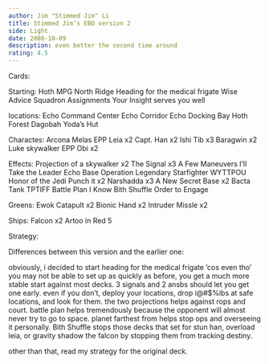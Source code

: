 ```yaml
---
author: Jim "Stimmed Jim" Li
title: Stimmed Jim’s EBO version 2
side: Light
date: 2000-10-09
description: even better the second time around
rating: 4.5
---
```

Cards: 

Starting:
Hoth MPG
North Ridge
Heading for the medical frigate
Wise Advice
Squadron Assignments
Your Insight serves you well

locations:
Echo Command Center
Echo Corridor
Echo Docking Bay
Hoth
Forest
Dagobah
Yoda’s Hut

Charactes:
Arcona
Melas
EPP Leia x2
Capt. Han x2
Ishi Tib x3
Baragwin x2
Luke skywalker
EPP Obi x2

Effects:
Projection of a skywalker x2
The Signal x3
A Few Maneuvers
I’ll Take the Leader
Echo Base Operation
Legendary Starfighter
WYTTPOU
Honor of the Jedi
Punch it x2
Narshadda x3
A New Secret Base x2
Bacta Tank
TPTIFF
Battle Plan
I Know
Bith Shuffle
Order to Engage

Greens:
Ewok Catapult x2
Bionic Hand x2
Intruder Missle x2

Ships:
Falcon x2
Artoo in Red 5


Strategy: 

Differences between this version and the earlier one:

obviously, i decided to start heading for the medical frigate ’cos even tho’ you may not be able to set up as quickly as before, you get a much more stable start against most decks.  3 signals and 2 ansbs should let you get one early.	even if you don’t, deploy your locations, drop i@#$%ibs at safe locations, and look for them.  the two projections helps against rops and court.	battle plan helps tremendously because the opponent will almost never try to go to space.  planet farthest from helps stop ops and overseeing it personally.  Bith Shuffle stops those decks that set for stun han, overload leia, or gravity shadow the falcon by stopping them from tracking destiny.

other than that, read my strategy for the original deck.


